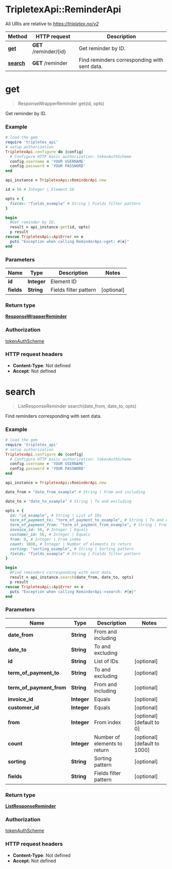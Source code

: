 # TripletexApi::ReminderApi

All URIs are relative to *https://tripletex.no/v2*

Method | HTTP request | Description
------------- | ------------- | -------------
[**get**](ReminderApi.md#get) | **GET** /reminder/{id} | Get reminder by ID.
[**search**](ReminderApi.md#search) | **GET** /reminder | Find reminders corresponding with sent data.


# **get**
> ResponseWrapperReminder get(id, opts)

Get reminder by ID.



### Example
```ruby
# load the gem
require 'tripletex_api'
# setup authorization
TripletexApi.configure do |config|
  # Configure HTTP basic authorization: tokenAuthScheme
  config.username = 'YOUR USERNAME'
  config.password = 'YOUR PASSWORD'
end

api_instance = TripletexApi::ReminderApi.new

id = 56 # Integer | Element ID

opts = { 
  fields: "fields_example" # String | Fields filter pattern
}

begin
  #Get reminder by ID.
  result = api_instance.get(id, opts)
  p result
rescue TripletexApi::ApiError => e
  puts "Exception when calling ReminderApi->get: #{e}"
end
```

### Parameters

Name | Type | Description  | Notes
------------- | ------------- | ------------- | -------------
 **id** | **Integer**| Element ID | 
 **fields** | **String**| Fields filter pattern | [optional] 

### Return type

[**ResponseWrapperReminder**](ResponseWrapperReminder.md)

### Authorization

[tokenAuthScheme](../README.md#tokenAuthScheme)

### HTTP request headers

 - **Content-Type**: Not defined
 - **Accept**: Not defined



# **search**
> ListResponseReminder search(date_from, date_to, opts)

Find reminders corresponding with sent data.



### Example
```ruby
# load the gem
require 'tripletex_api'
# setup authorization
TripletexApi.configure do |config|
  # Configure HTTP basic authorization: tokenAuthScheme
  config.username = 'YOUR USERNAME'
  config.password = 'YOUR PASSWORD'
end

api_instance = TripletexApi::ReminderApi.new

date_from = "date_from_example" # String | From and including

date_to = "date_to_example" # String | To and excluding

opts = { 
  id: "id_example", # String | List of IDs
  term_of_payment_to: "term_of_payment_to_example", # String | To and excluding
  term_of_payment_from: "term_of_payment_from_example", # String | From and including
  invoice_id: 56, # Integer | Equals
  customer_id: 56, # Integer | Equals
  from: 0, # Integer | From index
  count: 1000, # Integer | Number of elements to return
  sorting: "sorting_example", # String | Sorting pattern
  fields: "fields_example" # String | Fields filter pattern
}

begin
  #Find reminders corresponding with sent data.
  result = api_instance.search(date_from, date_to, opts)
  p result
rescue TripletexApi::ApiError => e
  puts "Exception when calling ReminderApi->search: #{e}"
end
```

### Parameters

Name | Type | Description  | Notes
------------- | ------------- | ------------- | -------------
 **date_from** | **String**| From and including | 
 **date_to** | **String**| To and excluding | 
 **id** | **String**| List of IDs | [optional] 
 **term_of_payment_to** | **String**| To and excluding | [optional] 
 **term_of_payment_from** | **String**| From and including | [optional] 
 **invoice_id** | **Integer**| Equals | [optional] 
 **customer_id** | **Integer**| Equals | [optional] 
 **from** | **Integer**| From index | [optional] [default to 0]
 **count** | **Integer**| Number of elements to return | [optional] [default to 1000]
 **sorting** | **String**| Sorting pattern | [optional] 
 **fields** | **String**| Fields filter pattern | [optional] 

### Return type

[**ListResponseReminder**](ListResponseReminder.md)

### Authorization

[tokenAuthScheme](../README.md#tokenAuthScheme)

### HTTP request headers

 - **Content-Type**: Not defined
 - **Accept**: Not defined




